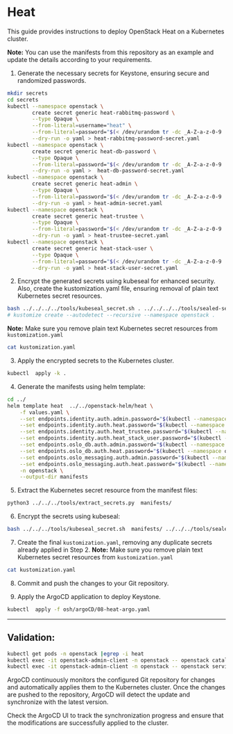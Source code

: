 # Heat

This guide provides instructions to deploy OpenStack Heat on a Kubernetes cluster. 

**Note:** You can use the manifests from this repository as an example and update the details according to your requirements.

1. Generate the necessary secrets for Keystone, ensuring secure and randomized passwords.
```bash
mkdir secrets
cd secrets
kubectl --namespace openstack \
        create secret generic heat-rabbitmq-password \
        --type Opaque \
        --from-literal=username="heat" \
        --from-literal=password="$(< /dev/urandom tr -dc _A-Z-a-z-0-9 | head -c${1:-64};echo;)" \
        --dry-run -o yaml > heat-rabbitmq-password-secret.yaml
kubectl --namespace openstack \
        create secret generic heat-db-password \
        --type Opaque \
        --from-literal=password="$(< /dev/urandom tr -dc _A-Z-a-z-0-9 | head -c${1:-32};echo;)" \
        --dry-run -o yaml >  heat-db-password-secret.yaml
kubectl --namespace openstack \
        create secret generic heat-admin \
        --type Opaque \
        --from-literal=password="$(< /dev/urandom tr -dc _A-Z-a-z-0-9 | head -c${1:-32};echo;)" \
        --dry-run -o yaml > heat-admin-secret.yaml
kubectl --namespace openstack \
        create secret generic heat-trustee \
        --type Opaque \
        --from-literal=password="$(< /dev/urandom tr -dc _A-Z-a-z-0-9 | head -c${1:-32};echo;)" \
        --dry-run -o yaml > heat-trustee-secret.yaml
kubectl --namespace openstack \
        create secret generic heat-stack-user \
        --type Opaque \
        --from-literal=password="$(< /dev/urandom tr -dc _A-Z-a-z-0-9 | head -c${1:-32};echo;)" \
        --dry-run -o yaml > heat-stack-user-secret.yaml
```

2. Encrypt the generated secrets using kubeseal for enhanced security. Also, create the kustomization.yaml file, ensuring removal of plain text Kubernetes secret resources.
```bash
bash ../../../../tools/kubeseal_secret.sh . ../../../../tools/sealed-secret-tls.crt
# kustomize create --autodetect --recursive --namespace openstack .
```
**Note:** Make sure you remove plain text Kubernetes secret resources from `kustomization.yaml`
```bash
cat kustomization.yaml
```

3. Apply the encrypted secrets to the Kubernetes cluster.
```bash
kubectl  apply -k .
```

4. Generate the manifests using helm template:
```bash
cd ../
helm template heat  ../../openstack-helm/heat \
    -f values.yaml \
    --set endpoints.identity.auth.admin.password="$(kubectl --namespace openstack get secret keystone-admin -o jsonpath='{.data.password}' | base64 -d)" \
    --set endpoints.identity.auth.heat.password="$(kubectl --namespace openstack get secret heat-admin -o jsonpath='{.data.password}' | base64 -d)" \
    --set endpoints.identity.auth.heat_trustee.password="$(kubectl --namespace openstack get secret heat-trustee -o jsonpath='{.data.password}' | base64 -d)" \
    --set endpoints.identity.auth.heat_stack_user.password="$(kubectl --namespace openstack get secret heat-stack-user -o jsonpath='{.data.password}' | base64 -d)" \
    --set endpoints.oslo_db.auth.admin.password="$(kubectl --namespace openstack get secret mariadb -o jsonpath='{.data.root-password}' | base64 -d)" \
    --set endpoints.oslo_db.auth.heat.password="$(kubectl --namespace openstack get secret heat-db-password -o jsonpath='{.data.password}' | base64 -d)" \
    --set endpoints.oslo_messaging.auth.admin.password="$(kubectl --namespace openstack get secret rabbitmq-default-user -o jsonpath='{.data.password}' | base64 -d)" \
    --set endpoints.oslo_messaging.auth.heat.password="$(kubectl --namespace openstack get secret heat-rabbitmq-password -o jsonpath='{.data.password}' | base64 -d)" \
    -n openstack \
    --output-dir manifests
```

5. Extract the Kubernetes secret resource from the manifest files:
```bash
python3 ../../../tools/extract_secrets.py  manifests/
```

6. Encrypt the secrets using kubeseal:
```bash
bash ../../../tools/kubeseal_secret.sh  manifests/ ../../../tools/sealed-secret-tls.crt
```

7. Create the final `kustomization.yaml`, removing any duplicate secrets already applied in Step 2.
**Note:** Make sure you remove plain text Kubernetes secret resources from `kustomization.yaml`
```bash
cat kustomization.yaml
```

8. Commit and push the changes to your Git repository.

9. Apply the ArgoCD application to deploy Keystone.
```bash
kubectl  apply -f osh/argoCD/08-heat-argo.yaml
```
---

## Validation:
```bash
kubectl get pods -n openstack |egrep -i heat
kubectl exec -it openstack-admin-client -n openstack -- openstack catalog list
kubectl exec -it openstack-admin-client -n openstack -- openstack service list
```

ArgoCD continuously monitors the configured Git repository for changes and automatically applies them to the Kubernetes cluster. Once the changes are pushed to the repository, ArgoCD will detect the update and synchronize with the latest version.

Check the ArgoCD UI to track the synchronization progress and ensure that the modifications are successfully applied to the cluster.